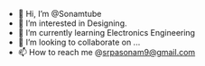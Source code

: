 - 👋 Hi, I’m @Sonamtube
- 👀 I’m interested in Designing.
- 🌱 I’m currently learning Electronics Engineering
- 💞️ I’m looking to collaborate on ...
- 📫 How to reach me @srpasonam9@gmail.com

<!---
Sonamtube/Sonamtube is a ✨ special ✨ repository because its `README.md` (this file) appears on your GitHub profile.
You can click the Preview link to take a look at your changes.
--->
